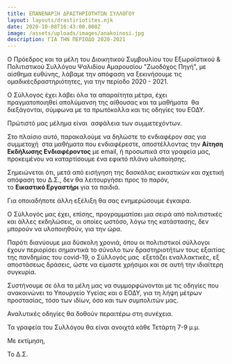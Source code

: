 ```yaml
---
title: ΕΠΑΝΕΝΑΡΞΗ ΔΡΑΣΤΗΡΙΟΤΗΤΩΝ ΣΥΛΛΟΓΟΥ
layout: layouts/drastiriotites.njk
date: 2020-10-08T16:43:00.000Z
image: /assets/uploads/images/anakoinosi.jpg
description: ΓΙΑ ΤΗΝ ΠΕΡΙΟΔΟ 2020-2021
---
```

Ο Πρόεδρος και τα μέλη του Διοικητικού Συμβουλίου του Εξωραϊστικού & Πολιτιστικού Συλλόγου Ψαλιδίου Αμαρουσίου "Ζωοδόχος Πηγή", με αίσθημα ευθύνης, λάβαμε την απόφαση να ξεκινήσουμε τις ομαδικέςδραστηριότητες, για την περίοδο 2020 - 2021. 

Ο Σύλλογος έχει λάβει όλα τα απαραίτητα μέτρα, έχει πραγματοποιηθεί απολύμανση της αίθουσας και τα μαθήματα  θα διεξάγονται, σύμφωνα με τα πρωτόκολλα και τις οδηγίες του ΕΟΔΥ.

Πρώτιστό μας μέλημα είναι  ασφάλεια των συμμετεχόντων.  

Στο πλαίσιο αυτό, παρακαλούμε να δηλώστε το ενδιαφέρον σας για  συμμετοχή  στα μαθήματα που ενδιαφέρεστε, αποστέλλοντας την **Αίτηση Εκδήλωσης Ενδιαφέροντος** με email, ή προσωπικά στα γραφεία μας, προκειμένου να καταρτίσουμε ένα εφικτό πλάνο υλοποίησης.

Σημειώνεται ότι, μετά από εισήγηση της δασκάλας εικαστικών και σχετική απόφαση του Δ.Σ., δεν θα λειτουργήσει προς το παρόν, το **Εικαστικό Εργαστήρι** για τα παιδιά. 

Για οποιαδήποτε άλλη εξέλιξη θα σας ενημερώσουμε έγκαιρα.   

Ο Σύλλογός μας έχει, επίσης, προγραμματίσει μια σειρά από πολιτιστικές και άλλες εκδηλώσεις, οι οποίες ωστόσο, λόγω της κατάστασης, δεν μπορούν να υλοποιηθούν, για την ώρα.

Παρότι διανύουμε μια δύσκολη χρονιά, όπου οι πολιτιστικοί σύλλογοι έχουν περιορίσει σημαντικά το σύνολο των δραστηριοτήτων τους εξαιτίας της πανδημίας του covid-19, ο Σύλλογός μας  εξετάζει εναλλακτικές, εξ αποστάσεως δράσεις, ώστε να είμαστε χρήσιμοι και σε αυτή την ιδιαίτερη συγκυρία.

Συστήνουμε σε όλα τα μέλη μας να συμμορφώνονται με τις οδηγίες που ανακοινώνει το Υπουργείο Υγείας και ο ΕΟΔΥ, για τη λήψη μέτρων προστασίας, τόσο των ιδίων, όσο και των συμπολιτών μας. 

Αναλυτικές οδηγίες θα δοθούν περαιτέρω στη συνέχεια.

Τα γραφεία του Συλλόγου θα είναι ανοιχτά κάθε Τετάρτη 7-9 μ.μ.

Με εκτίμηση,

Το Δ.Σ.
